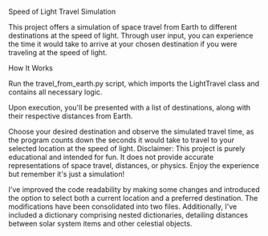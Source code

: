 Speed of Light Travel Simulation

This project offers a simulation of space travel from Earth to different destinations at the speed of light. Through user input, you can experience the time it would take to arrive at your chosen destination if you were traveling at the speed of light.

How It Works

Run the travel_from_earth.py script, which imports the LightTravel class and contains all necessary logic.

Upon execution, you'll be presented with a list of destinations, along with their respective distances from Earth.

Choose your desired destination and observe the simulated travel time, as the program counts down the seconds it would take to travel to your selected location at the speed of light.
Disclaimer: 
This project is purely educational and intended for fun. It does not provide accurate representations of space travel, distances, or physics. Enjoy the experience but remember it's 
just a simulation!



I've improved the code readability by making some changes and introduced the option to select both a current location and a preferred destination. The modifications have been consolidated into two files. Additionally, I've included a dictionary comprising nested dictionaries, detailing distances between solar system items and other celestial objects.
